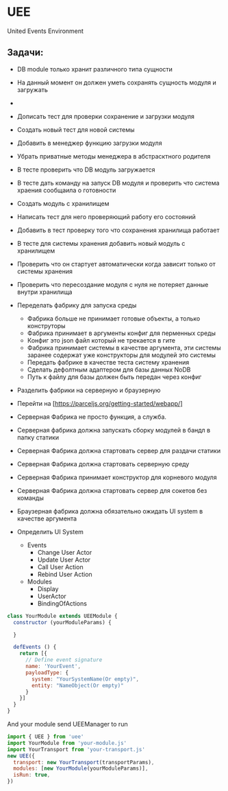 # UEE
United Events Environment


## Задачи:

- DB module только хранит различного типа сущности
- На данный момент он должен уметь сохранять сущность модуля и загружать
- 
- Дописать тест для проверки сохранение и загрузки модуля

- Создать новый тест для новой системы
- Добавить в менеджер функцию загрузки модуля
- Убрать приватные методы менеджера в абстрасктного родителя
- В тесте проверить что DB модуль загружается
- В тесте дать команду на запуск DB модуля и проверить что система храения сообщаила о готовности

- Создать модуль с хранилищем
- Написать тест для него проверяющий работу его состояний
- Добавить в тест проверку того что сохранения хранилища работает

- В тесте для системы хранения добавить новый модуль с хранилищем
- Проверить что он стартует автоматически когда зависит только от системы хранения
- Проверить что пересоздание модуля с нуля не потеряет данные внутри хранилища

- Переделать фабрику для запуска среды
  - Фабрика больше не принимает готовые объекты, а только конструторы
  - Фабрика принимает в аргументы конфиг для перменных среды
  - Конфиг это json файл который не трекается в гите
  - Фабрика принимает системы в качестве аргумента, эти системы заранее содержат уже конструкторы для модулей это системы
  - Передать фабрике в качестве теста систему хранения
  - Сделать дефолтным адаптером для базы данных NoDB
  - Путь к файлу для базы должен быть передан через конфиг


- Разделить фабрики на серверную и браузерную
- Перейти на [https://parceljs.org/getting-started/webapp/]
- Серверная Фабрика не просто функция, а служба.
- Серверная фабрика должна запускать сборку модулей в бандл в папку статики
- Серверная Фабрика должна стартовать сервер для раздачи статики
- Серверная Фабрика должна стартовать серверную среду
- Серверная Фабрика принимает конструктор для корневого модуля
- Серверная Фабрика должна стартовать сервер для сокетов без команды
- Браузерная фабрика должна обязательно ожидать UI system в качестве аргумента

- Определить UI System
  - Events
    - Change User Actor
    - Update User Actor
    - Call User Action
    - Rebind User Action
  - Modules
    - Display
    - UserActor
    - BindingOfActions



```javascript
class YourModule extends UEEModule {
  constructor (yourModuleParams) {

  }

  defEvents () {
    return [{
      // Define event signature 
      name: 'YourEvent', 
      payloadType: { 
        system: "YourSystemName(Or empty)", 
        entity: "NameObject(Or empty)"
      } 
    }]
  }
}
```

And your module send UEEManager to run
```javascript
import { UEE } from 'uee'
import YourModule from 'your-module.js'
import YourTransport from 'your-transport.js'
new UEE({
  transport: new YourTransport(transportParams),
  modules: [new YourModule(yourModuleParams)],
  isRun: true,
})
```